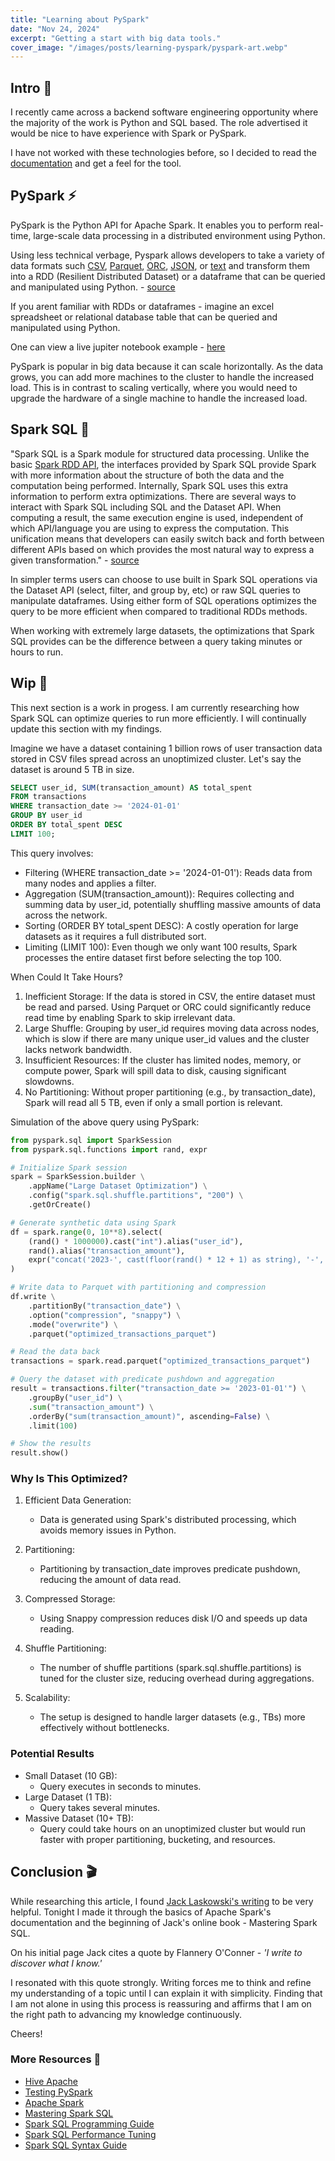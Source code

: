 ```yaml
---
title: "Learning about PySpark"
date: "Nov 24, 2024"
excerpt: "Getting a start with big data tools."
cover_image: "/images/posts/learning-pyspark/pyspark-art.webp"
---
```


## Intro 🐍

I recently came across a backend software engineering opportunity where the majority of the work is Python and SQL based. The role advertised it would be nice to have experience with Spark or PySpark.

I have not worked with these technologies before, so I decided to read the [documentation](https://spark.apache.org/docs/latest/api/python/index.html) and get a feel for the tool.

## PySpark ⚡️

PySpark is the Python API for Apache Spark. It enables you to perform real-time, large-scale data processing in a distributed environment using Python.

Using less technical verbage, Pyspark allows developers to take a variety of data formats such [CSV](https://en.wikipedia.org/wiki/Comma-separated_values), [Parquet](https://en.wikipedia.org/wiki/Apache_Parquet), [ORC](https://en.wikipedia.org/wiki/Apache_ORC), [JSON](https://en.wikipedia.org/wiki/JSON), or [text](https://en.wikipedia.org/wiki/Text_file) and transform them into a RDD (Resilient Distributed Dataset) or a dataframe that can be queried and manipulated using Python. - [source](https://spark.apache.org/docs/latest/sql-data-sources.html)

If you arent familiar with RDDs or dataframes - imagine an excel spreadsheet or relational database table that can be queried and manipulated using Python.

One can view a live jupiter notebook example - [here](https://mybinder.org/v2/gh/apache/spark/32232e9ed33?filepath=python%2Fdocs%2Fsource%2Fgetting_started%2Fquickstart_df.ipynb)

PySpark is popular in big data because it can scale horizontally. As the data grows, you can add more machines to the cluster to handle the increased load. This is in contrast to scaling vertically, where you would need to upgrade the hardware of a single machine to handle the increased load.

## Spark SQL 📀

"Spark SQL is a Spark module for structured data processing. Unlike the basic [Spark RDD API](https://spark.apache.org/docs/latest/rdd-programming-guide.html#basics), the interfaces provided by Spark SQL provide Spark with more information about the structure of both the data and the computation being performed. Internally, Spark SQL uses this extra information to perform extra optimizations. There are several ways to interact with Spark SQL including SQL and the Dataset API. When computing a result, the same execution engine is used, independent of which API/language you are using to express the computation. This unification means that developers can easily switch back and forth between different APIs based on which provides the most natural way to express a given transformation." - [source](https://spark.apache.org/docs/latest/sql-programming-guide.html)

In simpler terms users can choose to use built in Spark SQL operations via the Dataset API (select, filter, and group by, etc) or raw SQL queries to manipulate dataframes. Using either form of SQL operations optimizes the query to be more efficient when compared to traditional RDDs methods.

When working with extremely large datasets, the optimizations that Spark SQL provides can be the difference between a query taking minutes or hours to run.

## Wip 🚧

This next section is a work in progess. I am currently researching how Spark SQL can optimize queries to run more efficiently. I will continually update this section with my findings.

Imagine we have a dataset containing 1 billion rows of user transaction data stored in CSV files spread across an unoptimized cluster. Let's say the dataset is around 5 TB in size.

```sql
SELECT user_id, SUM(transaction_amount) AS total_spent
FROM transactions
WHERE transaction_date >= '2024-01-01'
GROUP BY user_id
ORDER BY total_spent DESC
LIMIT 100;
```

This query involves:

- Filtering (WHERE transaction_date >= '2024-01-01'): Reads data from many nodes and applies a filter.
- Aggregation (SUM(transaction_amount)): Requires collecting and summing data by user_id, potentially shuffling massive amounts of data across the network.
- Sorting (ORDER BY total_spent DESC): A costly operation for large datasets as it requires a full distributed sort.
- Limiting (LIMIT 100): Even though we only want 100 results, Spark processes the entire dataset first before selecting the top 100.

When Could It Take Hours?

1. Inefficient Storage: If the data is stored in CSV, the entire dataset must be read and parsed. Using Parquet or ORC could significantly reduce read time by enabling Spark to skip irrelevant data.
2. Large Shuffle: Grouping by user_id requires moving data across nodes, which is slow if there are many unique user_id values and the cluster lacks network bandwidth.
3. Insufficient Resources: If the cluster has limited nodes, memory, or compute power, Spark will spill data to disk, causing significant slowdowns.
4. No Partitioning: Without proper partitioning (e.g., by transaction_date), Spark will read all 5 TB, even if only a small portion is relevant.

Simulation of the above query using PySpark:

```python
from pyspark.sql import SparkSession
from pyspark.sql.functions import rand, expr

# Initialize Spark session
spark = SparkSession.builder \
    .appName("Large Dataset Optimization") \
    .config("spark.sql.shuffle.partitions", "200") \
    .getOrCreate()

# Generate synthetic data using Spark
df = spark.range(0, 10**8).select(
    (rand() * 1000000).cast("int").alias("user_id"),
    rand().alias("transaction_amount"),
    expr("concat('2023-', cast(floor(rand() * 12 + 1) as string), '-', cast(floor(rand() * 28 + 1) as string))").alias("transaction_date")
)

# Write data to Parquet with partitioning and compression
df.write \
    .partitionBy("transaction_date") \
    .option("compression", "snappy") \
    .mode("overwrite") \
    .parquet("optimized_transactions_parquet")

# Read the data back
transactions = spark.read.parquet("optimized_transactions_parquet")

# Query the dataset with predicate pushdown and aggregation
result = transactions.filter("transaction_date >= '2023-01-01'") \
    .groupBy("user_id") \
    .sum("transaction_amount") \
    .orderBy("sum(transaction_amount)", ascending=False) \
    .limit(100)

# Show the results
result.show()
```

### Why Is This Optimized?

1. Efficient Data Generation:

   - Data is generated using Spark's distributed processing, which avoids memory issues in Python.

2. Partitioning:
   - Partitioning by transaction_date improves predicate pushdown, reducing the amount of data read.
3. Compressed Storage:

   - Using Snappy compression reduces disk I/O and speeds up data reading.

4. Shuffle Partitioning:
   - The number of shuffle partitions (spark.sql.shuffle.partitions) is tuned for the cluster size, reducing overhead during aggregations.
5. Scalability:
   - The setup is designed to handle larger datasets (e.g., TBs) more effectively without bottlenecks.

### Potential Results

- Small Dataset (10 GB):
  - Query executes in seconds to minutes.
- Large Dataset (1 TB):
  - Query takes several minutes.
- Massive Dataset (10+ TB):
  - Query could take hours on an unoptimized cluster but would run faster with proper partitioning, bucketing, and resources.

## Conclusion 🎬

While researching this article, I found [Jack Laskowski's writing](https://jaceklaskowski.gitbooks.io/mastering-spark-sql/content/) to be very helpful. Tonight I made it through the basics of Apache Spark's documentation and the beginning of Jack's online book - Mastering Spark SQL.

On his initial page Jack cites a quote by Flannery O'Conner - _'I write to discover what I know.'_

I resonated with this quote strongly. Writing forces me to think and refine my understanding of a topic until I can explain it with simplicity. Finding that I am not alone in using this process is reassuring and affirms that I am on the right path to advancing my knowledge continuously.

Cheers!

### More Resources 👏

- [Hive Apache](https://hive.apache.org/)
- [Testing PySpark](https://spark.apache.org/docs/latest/api/python/getting_started/testing_pyspark.html)
- [Apache Spark](https://spark.apache.org/docs/latest/index.html)
- [Mastering Spark SQL](https://jaceklaskowski.gitbooks.io/mastering-spark-sql/content/)
- [Spark SQL Programming Guide](https://spark.apache.org/docs/latest/sql-programming-guide.html)
- [Spark SQL Performance Tuning](https://spark.apache.org/docs/latest/sql-performance-tuning.html)
- [Spark SQL Syntax Guide](https://spark.apache.org/docs/latest/sql-ref-syntax.html)
